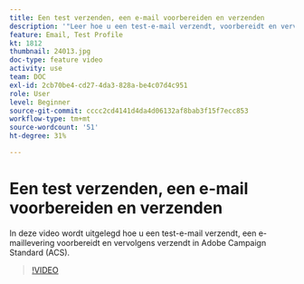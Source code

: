 ```yaml
---
title: Een test verzenden, een e-mail voorbereiden en verzenden
description: '"Leer hoe u een test-e-mail verzendt, voorbereidt en vervolgens de e-mail verzendt. ’'
feature: Email, Test Profile
kt: 1812
thumbnail: 24013.jpg
doc-type: feature video
activity: use
team: DOC
exl-id: 2cb70be4-cd27-4da3-828a-be4c07d4c951
role: User
level: Beginner
source-git-commit: cccc2cd4141d4da4d06132af8bab3f15f7ecc853
workflow-type: tm+mt
source-wordcount: '51'
ht-degree: 31%

---
```


# Een test verzenden, een e-mail voorbereiden en verzenden

In deze video wordt uitgelegd hoe u een test-e-mail verzendt, een e-maillevering voorbereidt en vervolgens verzendt in Adobe Campaign Standard (ACS).

>[!VIDEO](https://video.tv.adobe.com/v/24013/)
